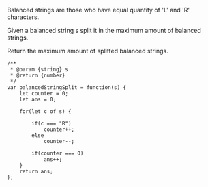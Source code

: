 Balanced strings are those who have equal quantity of 'L' and 'R' characters.

Given a balanced string s split it in the maximum amount of balanced strings.

Return the maximum amount of splitted balanced strings.


```
/**
 * @param {string} s
 * @return {number}
 */
var balancedStringSplit = function(s) {
    let counter = 0;
    let ans = 0;
    
    for(let c of s) {
        
        if(c === "R") 
            counter++;
        else
            counter--;
        
        if(counter === 0)
            ans++;
    }
    return ans;
};
```
